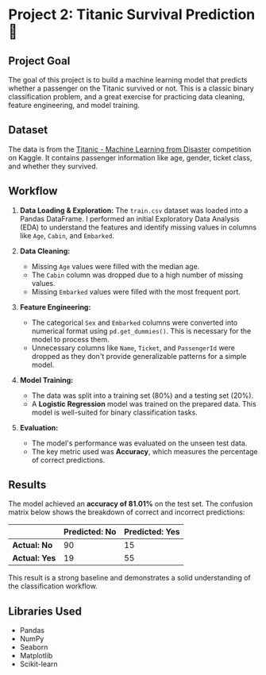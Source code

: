 # Project 2: Titanic Survival Prediction 🚢

## Project Goal
The goal of this project is to build a machine learning model that predicts whether a passenger on the Titanic survived or not. This is a classic binary classification problem, and a great exercise for practicing data cleaning, feature engineering, and model training.

## Dataset
The data is from the [Titanic - Machine Learning from Disaster](https://www.kaggle.com/c/titanic) competition on Kaggle. It contains passenger information like age, gender, ticket class, and whether they survived.

## Workflow
1.  **Data Loading & Exploration:** The `train.csv` dataset was loaded into a Pandas DataFrame. I performed an initial Exploratory Data Analysis (EDA) to understand the features and identify missing values in columns like `Age`, `Cabin`, and `Embarked`.

2.  **Data Cleaning:**
    * Missing `Age` values were filled with the median age.
    * The `Cabin` column was dropped due to a high number of missing values.
    * Missing `Embarked` values were filled with the most frequent port.

3.  **Feature Engineering:**
    * The categorical `Sex` and `Embarked` columns were converted into numerical format using `pd.get_dummies()`. This is necessary for the model to process them.
    * Unnecessary columns like `Name`, `Ticket`, and `PassengerId` were dropped as they don't provide generalizable patterns for a simple model.

4.  **Model Training:**
    * The data was split into a training set (80%) and a testing set (20%).
    * A **Logistic Regression** model was trained on the prepared data. This model is well-suited for binary classification tasks.

5.  **Evaluation:**
    * The model's performance was evaluated on the unseen test data.
    * The key metric used was **Accuracy**, which measures the percentage of correct predictions.

## Results
The model achieved an **accuracy of 81.01%** on the test set. The confusion matrix below shows the breakdown of correct and incorrect predictions:

|            | Predicted: No | Predicted: Yes |
|------------|---------------|----------------|
| **Actual: No** |      90     |       15       |
| **Actual: Yes**|      19     |       55       |

This result is a strong baseline and demonstrates a solid understanding of the classification workflow.

## Libraries Used
* Pandas
* NumPy
* Seaborn
* Matplotlib
* Scikit-learn